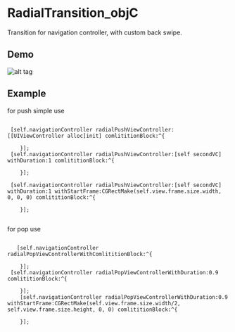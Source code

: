 RadialTransition_objC
=====================

Transition for navigation controller, with custom back swipe.


Demo
----
![alt tag](https://raw.githubusercontent.com/apadalko/RadialTransition_objC/master/radilaDemo_long.gif)


Example 
----
for push simple use
```  objc

 [self.navigationController radialPushViewController:[[UIViewController alloc]init] comlititionBlock:^{
        
    }];
 [self.navigationController radialPushViewController:[self secondVC] withDuration:1 comlititionBlock:^{
        
    }];
    
 [self.navigationController radialPushViewController:[self secondVC] withDuration:1 withStartFrame:CGRectMake(self.view.frame.size.width, 0, 0, 0) comlititionBlock:^{
        
    }];


```
for pop  use
```  objc

   [self.navigationController radialPopViewControllerWithComlititionBlock:^{
        
    }];
 [self.navigationController radialPopViewControllerWithDuration:0.9 comlititionBlock:^{
        
    }];
    [self.navigationController radialPopViewControllerWithDuration:0.9 withStartFrame:CGRectMake(self.view.frame.size.width/2, self.view.frame.size.height, 0, 0) comlititionBlock:^{
        
    }];


```
